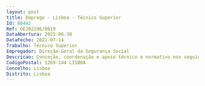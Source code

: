 ```yaml
--- 
layout: post
title: Emprego - Lisboa - Técnico Superior
Id: 88442
Ref: OE202106/0819
DataAbertura: 2021-06-30
DataFecho: 2021-07-14
Trabalho: Técnico Superior
Empregador: Direção-Geral da Segurança Social
Descricao: Conceção, coordenação e apoio técnico e normativo nos seguintes domínios  dos regimes de Segurança Social e das associações mutualistas e da definição e regulamentação das prestações que integram o âmbito dos regimes da segurança social  do desenvolvimento da ação social e na especial proteção dos grupos mais vulneráveis  no estudo, negociação técnica e coordenação normativa de instrumentos comunitários de segurança social  no apoio técnico especializado no âmbito da análise atuarial e económica e financeira do sistema de segurança social e associações mutualistas.
CodigoPostal: 1269-144 LISBOA
Concelho: Lisboa
Distrito: Lisboa
--- 
```

